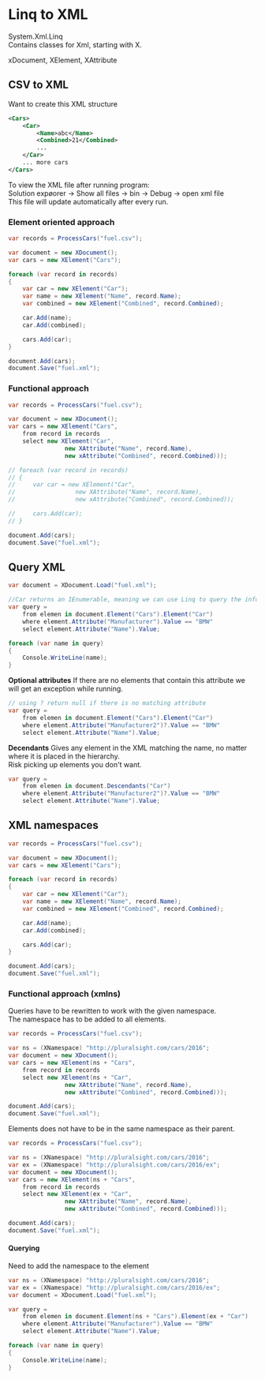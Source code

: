 
# Linq to XML
System.Xml.Linq\
Contains classes for Xml, starting with X.

xDocument, XElement, XAttribute

## CSV to XML

Want to create this XML structure
```XML
<Cars>
    <Car>
        <Name>abc</Name>
        <Combined>21</Combined>
        ...
    </Car>
    ... more cars
</Cars>
```

To view the XML file after running program:\
Solution expøorer -> Show all files -> bin -> Debug -> open xml file\
This file will update automatically after every run.

### Element oriented approach
```C#
var records = ProcessCars("fuel.csv");

var document = new XDocument();
var cars = new XElement("Cars");

foreach (var record in records)
{
    var car = new XElement("Car");
    var name = new XElement("Name", record.Name);
    var combined = new XElement("Combined", record.Combined);

    car.Add(name);
    car.Add(combined);

    cars.Add(car);
}

document.Add(cars);
document.Save("fuel.xml");
```

### Functional approach

```C#
var records = ProcessCars("fuel.csv");

var document = new XDocument();
var cars = new XElement("Cars",
    from record in records
    select new XElement("Car",
                new XAttribute("Name", record.Name),
                new xAttribute("Combined", record.Combined)));

// foreach (var record in records)
// {
//     var car = new XElement("Car",
//                 new XAttribute("Name", record.Name),
//                 new xAttribute("Combined", record.Combined));

//     cars.Add(car);
// }

document.Add(cars);
document.Save("fuel.xml");
```

## Query XML

```C#
var document = XDocument.Load("fuel.xml");

//Car returns an IEnumerable, meaning we can use Linq to query the information
var query =
    from elemen in document.Element("Cars").Element("Car")
    where element.Attribute("Manufacturer").Value == "BMW"
    select element.Attribute("Name").Value;

foreach (var name in query)
{
    Console.WriteLine(name);
}
```

**Optional attributes**
If there are no elements that contain this attribute we will get an exception while running.

```C#
// using ? return null if there is no matching attribute
var query =
    from elemen in document.Element("Cars").Element("Car")
    where element.Attribute("Manufacturer2")?.Value == "BMW"
    select element.Attribute("Name").Value;
```

**Decendants**
Gives any element in the XML matching the name, no matter where it is placed in the hierarchy.\
Risk picking up elements you don't want.

```C#
var query =
    from elemen in document.Descendants("Car")
    where element.Attribute("Manufacturer2")?.Value == "BMW"
    select element.Attribute("Name").Value;
```

## XML namespaces
```C#
var records = ProcessCars("fuel.csv");

var document = new XDocument();
var cars = new XElement("Cars");

foreach (var record in records)
{
    var car = new XElement("Car");
    var name = new XElement("Name", record.Name);
    var combined = new XElement("Combined", record.Combined);

    car.Add(name);
    car.Add(combined);

    cars.Add(car);
}

document.Add(cars);
document.Save("fuel.xml");
```

### Functional approach (xmlns)
Queries have to be rewritten to work with the given namespace.\
The namespace has to be added to all elements.

```C#
var records = ProcessCars("fuel.csv");

var ns = (XNamespace) "http://pluralsight.com/cars/2016";
var document = new XDocument();
var cars = new XElement(ns + "Cars",
    from record in records
    select new XElement(ns + "Car",
                new XAttribute("Name", record.Name),
                new xAttribute("Combined", record.Combined)));

document.Add(cars);
document.Save("fuel.xml");
```

Elements does not have to be in the same namespace as their parent.
```C#
var records = ProcessCars("fuel.csv");

var ns = (XNamespace) "http://pluralsight.com/cars/2016";
var ex = (XNamespace) "http://pluralsight.com/cars/2016/ex";
var document = new XDocument();
var cars = new XElement(ns + "Cars",
    from record in records
    select new XElement(ex + "Car",
                new XAttribute("Name", record.Name),
                new xAttribute("Combined", record.Combined)));

document.Add(cars);
document.Save("fuel.xml");
```

#### Querying
Need to add the namespace to the element
```C#
var ns = (XNamespace) "http://pluralsight.com/cars/2016";
var ex = (XNamespace) "http://pluralsight.com/cars/2016/ex";
var document = XDocument.Load("fuel.xml");

var query =
    from elemen in document.Element(ns + "Cars").Element(ex + "Car")
    where element.Attribute("Manufacturer").Value == "BMW"
    select element.Attribute("Name").Value;

foreach (var name in query)
{
    Console.WriteLine(name);
}
```